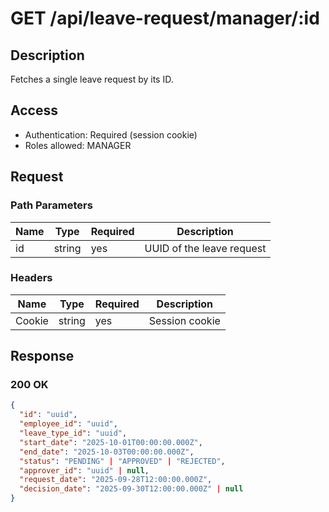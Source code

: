 # GET /api/leave-request/manager/:id

## Description

Fetches a single leave request by its ID.

## Access

- Authentication: Required (session cookie)
- Roles allowed: MANAGER

## Request

### Path Parameters

| Name | Type   | Required | Description               |
| ---- | ------ | -------- | ------------------------- |
| id   | string | yes      | UUID of the leave request |

### Headers

| Name   | Type   | Required | Description    |
| ------ | ------ | -------- | -------------- |
| Cookie | string | yes      | Session cookie |

## Response

### 200 OK

```json
{
  "id": "uuid",
  "employee_id": "uuid",
  "leave_type_id": "uuid",
  "start_date": "2025-10-01T00:00:00.000Z",
  "end_date": "2025-10-03T00:00:00.000Z",
  "status": "PENDING" | "APPROVED" | "REJECTED",
  "approver_id": "uuid" | null,
  "request_date": "2025-09-28T12:00:00.000Z",
  "decision_date": "2025-09-30T12:00:00.000Z" | null
}
```

